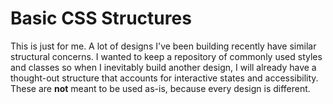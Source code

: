 # Basic CSS Structures

This is just for me. A lot of designs I've been building recently have similar structural concerns. I wanted to keep a repository of commonly used styles and classes so when I inevitably build another design, I will already have a thought-out structure that accounts for interactive states and accessibility. These are **not** meant to be used as-is, because every design is different.
